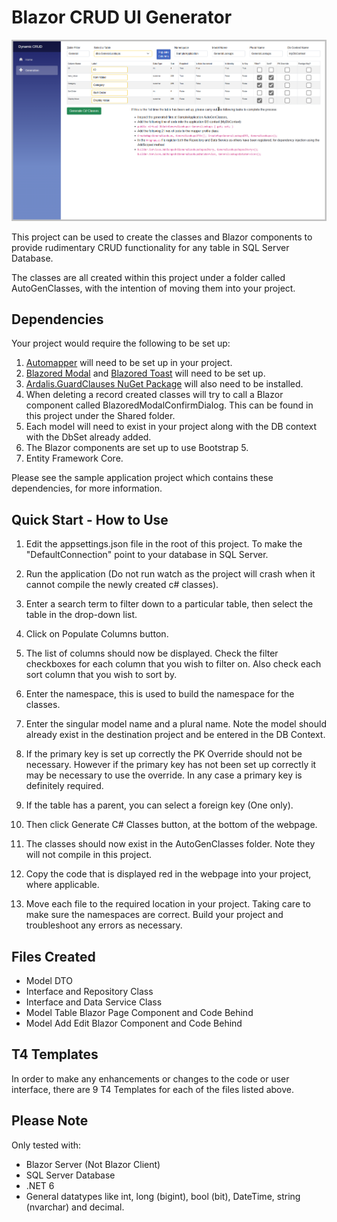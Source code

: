 # Blazor CRUD UI Generator

![screenshot](DynamicCRUD/wwwroot/images/Screenshot.png)

This project can be used to create the classes and Blazor components to provide rudimentary CRUD functionality for any table in SQL Server Database.

The classes are all created within this project under a folder called AutoGenClasses, with the intention of moving them into your project.

## Dependencies

Your project would require the following to be set up:

1. [Automapper](https://automapper.org/) will need to be set up in your project.
2. [Blazored Modal](https://github.com/Blazored/Modal) and [Blazored Toast](https://github.com/Blazored/Toast) will need to be set up.
3. [Ardalis.GuardClauses NuGet Package](https://github.com/ardalis/guardclauses) will also need to be installed.
4. When deleting a record created classes will try to call a Blazor component called BlazoredModalConfirmDialog. This can be found in this project under the Shared folder.
5. Each model will need to exist in your project along with the DB context with the DbSet already added.
6. The Blazor components are set up to use Bootstrap 5.
7. Entity Framework Core.

Please see the sample application project which contains these dependencies, for more information.

## Quick Start - How to Use

1. Edit the appsettings.json file in the root of this project. To make the "DefaultConnection" point to your database in SQL Server.

2. Run the application (Do not run watch as the project will crash when it cannot compile the newly created c# classes).

3. Enter a search term to filter down to a particular table, then select the table in the drop-down list.

4. Click on Populate Columns button.

5. The list of columns should now be displayed.  Check the filter checkboxes for each column that you wish to filter on. Also check each sort column that you wish to sort by.

6. Enter the namespace, this is used to build the namespace for the classes.

7. Enter the singular model name and a plural name. Note the model should already exist in the destination project and be entered in the DB Context.

8. If the primary key is set up correctly the PK Override should not be necessary.  However if the primary key has not been set up correctly it may be necessary to use the override.  In any case a primary key is definitely required.

9. If the table has a parent, you can select a foreign key (One only).

10. Then click Generate C# Classes button, at the bottom of the webpage.

11. The classes should now exist in the AutoGenClasses folder.  Note they will not compile in this project.

12. Copy the code that is displayed red in the webpage into your project, where applicable. 

13. Move each file to the required location in your project.  Taking care to make sure the namespaces are correct.  Build your project and troubleshoot any errors as necessary.

## Files Created

* Model DTO
* Interface and Repository Class
* Interface and Data Service Class
* Model Table Blazor Page Component and Code Behind
* Model Add Edit Blazor Component and Code Behind

## T4 Templates

In order to make any enhancements or changes to the code or user interface, there are 9 T4 Templates for each of the files listed above.

## Please Note

Only tested with:
* Blazor Server (Not Blazor Client)
* SQL Server Database
* .NET 6
* General datatypes like int, long (bigint), bool (bit), DateTime, string (nvarchar) and decimal.

